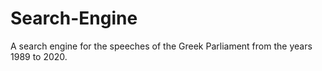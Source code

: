 # Search-Engine
A search engine for the speeches of the Greek Parliament from the years 1989 to 2020.
